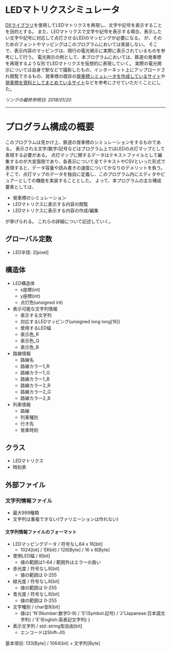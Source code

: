 # LEDマトリクスシミュレータ
[DXライブラリ](http://dxlib.o.oo7.jp/ "ＤＸライブラリ置き場　ＨＯＭＥ")を使用してLEDマトリクスを再現し、文字や記号を表示することを目的とする。
また、LEDマトリクスで文字や記号を表示する場合、表示したい文字や記号に対応して点灯させるLEDのマッピングが必要になる。
が、そのためのフォントやマッピングはこのプログラムにおいては実装しない。
そこで、表示内容のマッピングは、現行の電光掲示に実際に表示されているものを参考にして行う。
電光掲示の例として、本プログラムにおいては、鉄道の発車標を再現するような形でLEDマトリクスを仮想的に表現していく。
実際の電光掲示については自身で駅などで撮影したもの、インターネット上にアップロードされ閲覧できるもの、発車標の既存の[発車標シミュレータを作成しているサイト](http://www.geocities.jp/yoshi223_k/page/hasshahyo/index.htm "発車標シミュレーター - 鉄道駅の発車案内板(LED電光掲示板/ディスプレイ)を忠実に再現")や[発車標を資料としてまとめているサイト](http://led.e501.net/index.php?FrontPage "FrontPage - LED発車標 Wiki")などを参考にさせていただくことにした。

_リンクの最終参照日: 2018/01/20_

---
# プログラム構成の概要
このプログラムは見かけ上、鉄道の発車標のシミュレーションをするものである。
表示される文字/数字/記号などはプログラム上ではLEDの点灯マップとして表現する必要がある。
点灯マップに関するデータはテキストファイルとして編集するのが大変面倒であり、各表示について全てテキストやCSVといった形式で表現すると、データ容量や読み書きの速度についてかなりのデメリットを負う。
そこで、点灯マップのデータを独自に定義し、このプログラム内にエディタやビュアーとしての機能を実装することとした。
よって、本プログラムの主な構成要素としては、
- 発車標のシミュレーション
- LEDマトリクスに表示する内容の閲覧
- LEDマトリクスに表示する内容の作成/編集

が挙げられる。
これらの詳細について記述していく。

## グローバル定数
- LED半径: 2[pixel]

## 構造体
- LED構造体
	- x座標(int)
	- y座標(int)
	- 点灯色(unsigned int)
- 表示可能な文字列情報
	- 表示する文字列
	- 対応するLEDマッピング(unsigned long long[16])
	- 使用するLED幅
	- 表示色_R
	- 表示色_G
	- 表示色_B
- 路線情報
	- 路線名
	- 路線カラー1_R
	- 路線カラー1_G
	- 路線カラー1_B
	- 路線カラー2_R
	- 路線カラー2_G
	- 路線カラー2_B
- 列車情報
	- 路線
	- 列車種別
	- 行き先
	- 発車時刻

## クラス
- LEDマトリクス
- 時刻表


## 外部ファイル
### 文字列情報ファイル
- 最大999種類
- 文字列は重複できない(ヴァリエーションは作れない)
#### 文字列情報ファイルのフォーマット
- LEDマッピングデータ / 符号なし64 x 16[bit]
	- 1024[bit] / 1[Kbit] / 128[Byte] / 16 x 8[Byte]
- 使用LED幅 / 8[bit]
	- 値の範囲は1-64 / 範囲外はエラーの扱い
- 赤光度 / 符号なし8[bit]
	- 値の範囲は 0-255
- 緑光度 / 符号なし8[bit]
	- 値の範囲は 0-255
- 青光度 / 符号なし8[bit]
	- 値の範囲は 0-255
- 文字種別 / char型8[bit]
	- 値は{ 'N'(Number:数字0-9) / 'S'(Symbol:記号) / 'J'(Japanese:日本語文字列) / 'E'(English:英表記文字列) }
- 表示文字列 / std::string型自由[bit]
	- エンコードはShift-JIS

基本項目: 133[Byte] / 1064[bit] + 文字列[Byte]
